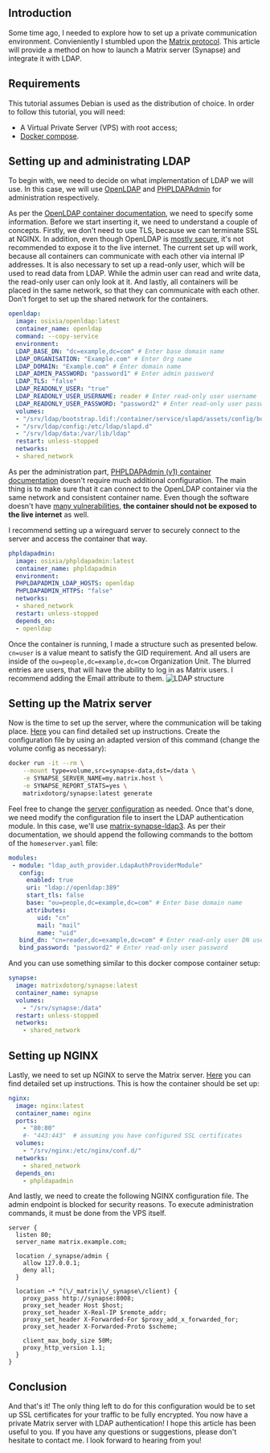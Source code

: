 ## Introduction

Some time ago, I needed to explore how to set up a private communication environment. Convieniently I stumbled upon the [Matrix protocol](https://matrix.org/). This article will provide a method on how to launch a Matrix server (Synapse) and integrate it with LDAP.

## Requirements
This tutorial assumes Debian is used as the distribution of choice. In order to follow this tutorial, you will need:
- A Virtual Private Server (VPS) with root access;
- [Docker compose](https://docs.docker.com/engine/install/debian/#install-using-the-repository).

## Setting up and administrating LDAP

To begin with, we need to decide on what implementation of LDAP we will use. In this case, we will use [OpenLDAP](https://www.openldap.org/) and [PHPLDAPAdmin](https://github.com/leenooks/phpLDAPadmin) for administration respectively.

As per the [OpenLDAP container documentation](https://github.com/osixia/docker-openldap), we need to specify some information. Before we start inserting it, we need to understand a couple of concepts. Firstly, we don't need to use TLS, because we can terminate SSL at NGINX. In addition, even though OpenLDAP is [mostly secure](https://www.cvedetails.com/vendor/439/), it's not recommended to expose it to the live internet. The current set up will work, because all containers can communicate with each other via internal IP addresses. It is also necessary to set up a read-only user, which will be used to read data from LDAP. While the admin user can read and write data, the read-only user can only look at it. And lastly, all containers will be placed in the same network, so that they can communicate with each other. Don't forget to set up the shared network for the containers.
```yaml
openldap:
  image: osixia/openldap:latest
  container_name: openldap
  command: --copy-service
  environment:
  LDAP_BASE_DN: "dc=example,dc=com" # Enter base domain name
  LDAP_ORGANISATION: "Example.com" # Enter Org name
  LDAP_DOMAIN: "Example.com" # Enter domain name
  LDAP_ADMIN_PASSWORD: "password1" # Enter admin password
  LDAP_TLS: "false"
  LDAP_READONLY_USER: "true"
  LDAP_READONLY_USER_USERNAME: reader # Enter read-only user username
  LDAP_READONLY_USER_PASSWORD: "password2" # Enter read-only user password
  volumes:
  - "/srv/ldap/bootstrap.ldif:/container/service/slapd/assets/config/bootstrap/ldif/custom/50-bootstrap.ldif"
  - "/srv/ldap/config:/etc/ldap/slapd.d"
  - "/srv/ldap/data:/var/lib/ldap"
  restart: unless-stopped
  networks:
  - shared_network
```

As per the administration part, [PHPLDAPAdmin (v1) container documentation](https://github.com/leenooks/phpLDAPadmin) doesn't require much additional configuration. The main thing is to make sure that it can connect to the OpenLDAP container via the same network and consistent container name. Even though the software doesn't have [many vulnerabilities](https://www.cvedetails.com/vendor/20973/), **the container should not be exposed to the live internet** as well.

I recommend setting up a wireguard server to securely connect to the server and access the container that way.

```yaml
phpldapadmin:
  image: osixia/phpldapadmin:latest
  container_name: phpldapadmin
  environment:
  PHPLDAPADMIN_LDAP_HOSTS: openldap
  PHPLDAPADMIN_HTTPS: "false"
  networks:
  - shared_network
  restart: unless-stopped
  depends_on:
  - openldap
```

Once the container is running, I made a structure such as presented below. `cn=user` is a value meant to satisfy the GID requirement. And all users are inside of the `ou=people,dc=example,dc=com` Organization Unit. The blurred entries are users, that will have the ability to log in as Matrix users. I recommend adding the Email attribute to them.
![LDAP structure](../images/ldap-matrix-pla1.png)

## Setting up the Matrix server
Now is the time to set up the server, where the communication will be taking place. [Here](https://hub.docker.com/r/matrixdotorg/synapse) you can find detailed set up instructions. Create the configuration file by using an adapted version of this command (change the volume config as necessary):
```bash
docker run -it --rm \
    --mount type=volume,src=synapse-data,dst=/data \
    -e SYNAPSE_SERVER_NAME=my.matrix.host \
    -e SYNAPSE_REPORT_STATS=yes \
    matrixdotorg/synapse:latest generate
```

Feel free to change the [server configuration](https://element-hq.github.io/synapse/latest/usage/configuration/config_documentation.html) as needed. Once that's done, we need modify the configuration file to insert the LDAP authentication module. In this case, we'll use [matrix-synapse-ldap3](https://github.com/matrix-org/matrix-synapse-ldap3). As per their documentation, we should append the following commands to the bottom of the `homeserver.yaml` file:
```yaml
modules:
 - module: "ldap_auth_provider.LdapAuthProviderModule"
   config:
     enabled: true
     uri: "ldap://openldap:389"
     start_tls: false
     base: "ou=people,dc=example,dc=com" # Enter base domain name
     attributes:
        uid: "cn"
        mail: "mail"
        name: "uid"
   bind_dn: "cn=reader,dc=example,dc=com" # Enter read-only user DN username
   bind_password: "password2" # Enter read-only user password
```

And you can use something similar to this docker compose container setup:
```yaml
synapse:
  image: matrixdotorg/synapse:latest
  container_name: synapse
  volumes:
    - "/srv/synapse:/data"
  restart: unless-stopped
  networks:
    - shared_network
```

## Setting up NGINX

Lastly, we need to set up NGINX to serve the Matrix server. [Here](https://hub.docker.com/r/containous/whoami) you can find detailed set up instructions. This is how the container should be set up:
```yaml
nginx:
  image: nginx:latest
  container_name: nginx
  ports:
    - "80:80"
    #- "443:443"  # assuming you have configured SSL certificates
  volumes:
    - "/srv/nginx:/etc/nginx/conf.d/"
  networks:
    - shared_network
  depends_on:
    - phpldapadmin
```
And lastly, we need to create the following NGINX configuration file. The admin endpoint is blocked for security reasons. To execute administration commands, it must be done from the VPS itself.
```nginx
server {
  listen 80;
  server_name matrix.example.com;

  location /_synapse/admin {
    allow 127.0.0.1;
    deny all;
  }

  location ~* ^(\/_matrix|\/_synapse\/client) {
    proxy_pass http://synapse:8008;
    proxy_set_header Host $host;
    proxy_set_header X-Real-IP $remote_addr;
    proxy_set_header X-Forwarded-For $proxy_add_x_forwarded_for;
    proxy_set_header X-Forwarded-Proto $scheme;

    client_max_body_size 50M;
    proxy_http_version 1.1;
  }
}
```

## Conclusion

And that's it! The only thing left to do for this configuration would be to set up SSL certificates for your traffic to be fully encrypted. You now have a private Matrix server with LDAP authentication! I hope this article has been useful to you. If you have any questions or suggestions, please don't hesitate to contact me. I look forward to hearing from you!
